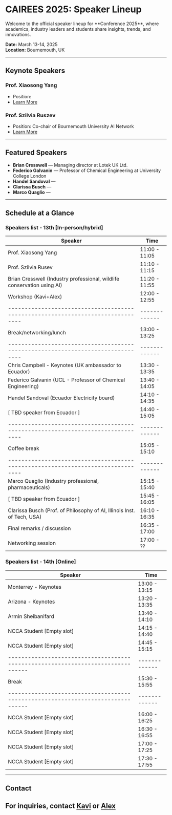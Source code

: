 # CAIREES 2025: Speaker Lineup  

<link rel="stylesheet" href="style.css">

<div class="container">
Welcome to the official speaker lineup for **Conference 2025**, where academics, industry leaders and students share insights, trends, and innovations.  

 **Date:** March 13-14, 2025  
 **Location:** Bournemouth, UK

---

##  Keynote Speakers  

### Prof. Xiaosong Yang  
- Position:   
- [Learn More]()  

###  Prof. Szilvia Ruszev  
- Position: Co-chair of Bournemouth University AI Network
- [Learn More]()  

---

##  Featured Speakers  

- **Brian Cresswell** — Managing director at Lotek UK Ltd.
- **Federico Galvanin** — Professor of Chemical Engineering at University College London
- **Handel Sandoval** — 
- **Clarissa Busch** — 
- **Marco Quaglio** — 


---

## Schedule at a Glance  
### Speakers list - 13th  [In-person/hybrid]

| Speaker                                                                        | Time        |
|--------------------------------------------------------------------------------|-------------|
|Prof. Xiaosong Yang                                                             |11:00 - 11:05|   
|Prof. Szilvia Rusev                                                             |11:10 - 11:15| 
|Brian Cresswell (Industry professional, wildlife conservation using AI)         |11:20 - 11:55| 
|Workshop (Kavi+Alex)                                                            |12:00 - 12:55| 
|--------------------------------------------------------------------------------|-------------|
|Break/networking/lunch                                                          |13:00 - 13:25|
|--------------------------------------------------------------------------------|-------------|
|Chris Campbell - Keynotes (UK ambassador to Ecuador)                            |13:30 - 13:35| 
|Federico Galvanin (UCL - Professor of Chemical Engineering)                     |13:40 - 14:05|
|Handel Sandoval (Ecuador Electricity board)                                     |14:10 - 14:35|
|[ TBD speaker from Ecuador ]                                                    |14:40 - 15:05|
|--------------------------------------------------------------------------------|-------------|
|Coffee break                                                                    |15:05 - 15:10|
|--------------------------------------------------------------------------------|-------------|
|Marco Quaglio (Industry professional, pharmaceuticals)                          |15:15 - 15:40| 
|[ TBD speaker from Ecuador ]                                                    |15:45 - 16:05|
|Clarissa Busch (Prof. of Philosophy of AI, Illinois Inst. of Tech, USA)         |16:10 - 16:35|
|Final remarks / discussion                                                      |16:35 - 17:00|
|Networking session                                                              |17:00 - ??   |

### Speakers list - 14th [Online]

| Speaker                                                                        | Time        |
|--------------------------------------------------------------------------------|-------------|
|Monterrey - Keynotes                                                            |13:00 - 13:15| 
|Arizona - Keynotes                                                              |13:20 - 13:35|
|Armin Sheibanifard                                                              |13:40 - 14:10|
|NCCA Student [Empty slot]                                                       |14:15 - 14:40|
|NCCA Student [Empty slot]                                                       |14:45 - 15:15|
|--------------------------------------------------------------------------------|-------------|
|Break                                                                           |15:30 - 15:55|
|--------------------------------------------------------------------------------|-------------|
|NCCA Student [Empty slot]                                                       |16:00 - 16:25|
|NCCA Student [Empty slot]                                                       |16:30 - 16:55|
|NCCA Student [Empty slot]                                                       |17:00 - 17:25|
|NCCA Student [Empty slot]                                                       |17:30 - 17:55|


---

## Contact  
For inquiries, contact [Kavi](mailto:kjayathunge@bournemouth.ac.uk) or [Alex](msandoval2@bournemouth.ac.uk)  
---
</div>
